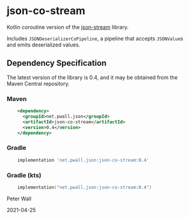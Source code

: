 # json-co-stream

Kotlin coroutine version of the [json-stream](https://github.com/pwall567/json-stream) library.

Includes `JSONDeserializerCoPipeline`, a pipeline that accepts `JSONValue`s and emits deserialized values.

## Dependency Specification

The latest version of the library is 0.4, and it may be obtained from the Maven Central repository.

### Maven
```xml
    <dependency>
      <groupId>net.pwall.json</groupId>
      <artifactId>json-co-stream</artifactId>
      <version>0.4</version>
    </dependency>
```
### Gradle
```groovy
    implementation 'net.pwall.json:json-co-stream:0.4'
```
### Gradle (kts)
```kotlin
    implementation("net.pwall.json:json-co-stream:0.4")
```

Peter Wall

2021-04-25
